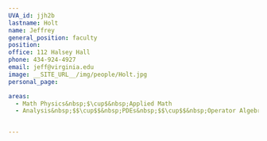 ```yaml
---
UVA_id: jjh2b
lastname: Holt
name: Jeffrey
general_position: faculty
position:
office: 112 Halsey Hall
phone: 434-924-4927
email: jeff@virginia.edu
image: __SITE_URL__/img/people/Holt.jpg
personal_page:

areas:
  - Math Physics&nbsp;$\cup$&nbsp;Applied Math
  - Analysis&nbsp;$$\cup$$&nbsp;PDEs&nbsp;$$\cup$$&nbsp;Operator Algebras


---
```

